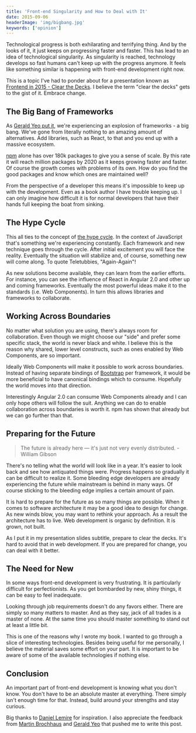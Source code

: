 ```yaml
---
title: 'Front-end Singularity and How to Deal with It'
date: 2015-09-06
headerImage: 'img/bigbang.jpg'
keywords: ['opinion']
---
```


Technological progress is both exhilarating and terrifying thing. And by the looks of it, it just keeps on progressing faster and faster. This has lead to an idea of technological singularity. As singularity is reached, technology develops so fast humans can't keep up with the progress anymore. It feels like something similar is happening with front-end development right now.

This is a topic I've had to ponder about for a presentation known as [Frontend in 2015 - Clear the Decks](https://survivejs.github.io/frontend-in-2015/). I believe the term "clear the decks" gets to the gist of it. Embrace change.

## The Big Bang of Frameworks

As [Gerald Yeo put it](https://twitter.com/geraldyeo/status/640036032138846208), we're experiencing an explosion of frameworks - a big bang. We've gone from literally nothing to an amazing amount of alternatives. Add libraries, such as React, to that and you end up with a massive ecosystem.

[npm](https://www.npmjs.com/) alone has over 180k packages to give you a sense of scale. By this rate it will reach million packages by 2020 as it keeps growing faster and faster. Of course the growth comes with problems of its own. How do you find the good packages and know which ones are maintained well?

From the perspective of a developer this means it's impossible to keep up with the development. Even as a book author I have trouble keeping up. I can only imagine how difficult it is for normal developers that have their hands full keeping the boat from sinking.

## The Hype Cycle

This all ties to the concept of [the hype cycle](https://en.wikipedia.org/wiki/Hype_cycle). In the context of JavaScript that's something we're experiencing constantly. Each framework and new technique goes through the cycle. After initial excitement you will face the reality. Eventually the situation will stabilize and, of course, something new will come along. To quote Teletubbies, "Again-Again"!

As new solutions become available, they can learn from the earlier efforts. For instance, you can see the influence of React in Angular 2.0 and other up and coming frameworks. Eventually the most powerful ideas make it to the standards (i.e. Web Components). In turn this allows libraries and frameworks to collaborate.

## Working Across Boundaries

No matter what solution you are using, there's always room for collaboration. Even though we might choose our "side" and prefer some specific stack, the world is never black and white. I believe this is the reason why shared, lower level constructs, such as ones enabled by Web Components, are so important.

Ideally Web Components will make it possible to work across boundaries. Instead of having separate bindings of [Bootstrap](http://getbootstrap.com/) per framework, it would be more beneficial to have canonical bindings which to consume. Hopefully the world moves into that direction.

Interestingly Angular 2.0 can consume Web Components already and I can only hope others will follow the suit. Anything we can do to enable collaboration across boundaries is worth it. npm has shown that already but we can go further than that.

## Preparing for the Future

> The future is already here — it's just not very evenly distributed. - William Gibson

There's no telling what the world will look like in a year. It's easier to look back and see how antiquated things were. Progress happens so gradually it can be difficult to realize it. Some bleeding edge developers are already experiencing the future while mainstream is behind in many ways. Of course sticking to the bleeding edge implies a certain amount of pain.

It is hard to prepare for the future as so many things are possible. When it comes to software architecture it may be a good idea to design for change. As new winds blow, you may want to rethink your approach. As a result the architecture has to live. Web development is organic by definition. It is grown, not built.

As I put it in my presentation slides subtitle, prepare to clear the decks. It's hard to avoid that in web development. If you are prepared for change, you can deal with it better.

## The Need for New

In some ways front-end development is very frustrating. It is particularly difficult for perfectionists. As you get bombarded by new, shiny things, it can be easy to feel inadequate.

Looking through job requirements doesn't do any favors either. There are simply so many matters to master. And as they say, jack of all trades is a master of none. At the same time you should master something to stand out at least a little bit.

This is one of the reasons why I wrote my book. I wanted to go through a slice of interesting technologies. Besides being useful for me personally, I believe the material saves some effort on your part. It is important to be aware of some of the available technologies if nothing else.

## Conclusion

An important part of front-end development is knowing what you don't know. You don't have to be an absolute master at everything. There simply isn't enough time for that. Instead, build around your strengths and stay curious.

Big thanks to [Daniel Lemire](http://lemire.me/blog/archives/2015/09/04/revisiting-vernor-vinges-predictions-for-2025/) for inspiration. I also appreciate the feedback from [Martin Brochhaus](https://twitter.com/mbrochh) and [Gerald Yeo](https://twitter.com/geraldyeo) that pushed me to write this post.

